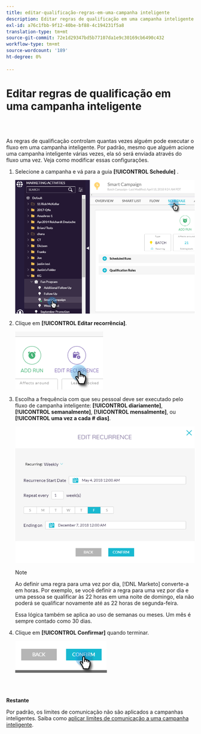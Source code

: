 ```yaml
---
title: editar-qualificação-regras-em-uma-campanha inteligente
description: Editar regras de qualificação em uma campanha inteligente
exl-id: a76c1fbb-9f12-40be-bf88-4c194231f5a8
translation-type: tm+mt
source-git-commit: 72e1d29347bd5b77107da1e9c30169cb6490c432
workflow-type: tm+mt
source-wordcount: '189'
ht-degree: 0%

---
```


# Editar regras de qualificação em uma campanha inteligente

<br> 

As regras de qualificação controlam quantas vezes alguém pode executar o fluxo em uma campanha inteligente. Por padrão, mesmo que alguém acione uma campanha inteligente várias vezes, ela só será enviada através do fluxo uma vez. Veja como modificar essas configurações.

1. Selecione a campanha e vá para a guia **[!UICONTROL Schedule]** .

   ![Imagem Um](/help/sky/assets/smart-campaigns/edit-qualification-rules-in-a-smart-campaign/edit-qualification-rules-in-a-smart-campaign-1.png)

1. Clique em **[!UICONTROL Editar recorrência]**.

   ![Imagem dois](/help/sky/assets/smart-campaigns/edit-qualification-rules-in-a-smart-campaign/edit-qualification-rules-in-a-smart-campaign-2.png)

1. Escolha a frequência com que seu pessoal deve ser executado pelo fluxo de campanha inteligente: **[!UICONTROL diariamente]**, **[!UICONTROL semanalmente]**, **[!UICONTROL mensalmente]**, ou **[!UICONTROL uma vez a cada # dias]**.

   ![Imagem Três](/help/sky/assets/smart-campaigns/edit-qualification-rules-in-a-smart-campaign/edit-qualification-rules-in-a-smart-campaign-3.png)

   >[!NOTE]
   >
   >Ao definir uma regra para uma vez por dia, [!DNL Marketo] converte-a em horas. Por exemplo, se você definir a regra para uma vez por dia e uma pessoa se qualificar às 22 horas em uma noite de domingo, ela não poderá se qualificar novamente até as 22 horas de segunda-feira.
   >
   >Essa lógica também se aplica ao uso de semanas ou meses. Um mês é sempre contado como 30 dias.

1. Clique em **[!UICONTROL Confirmar]** quando terminar.

   ![Imagem quatro](/help/sky/assets/smart-campaigns/edit-qualification-rules-in-a-smart-campaign/edit-qualification-rules-in-a-smart-campaign-4.png)

<br> 

**Restante**

Por padrão, os limites de comunicação não são aplicados a campanhas inteligentes. Saiba como [aplicar limites de comunicação a uma campanha inteligente](https://docs.marketo.com/display/DOCS/Apply+Communication+Limits+to+Smart+Campaign).
